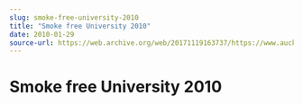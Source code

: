 ```yaml
---
slug: smoke-free-university-2010
title: "Smoke free University 2010"
date: 2010-01-29
source-url: https://web.archive.org/web/20171119163737/https://www.auckland.ac.nz/en/about/news-events-and-notices/notices/2010/01/29/Smoke-free-University-2010.html
---
```

Smoke free University 2010
==========================